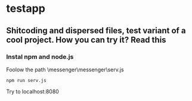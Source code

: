 # testapp
## Shitcoding and dispersed files, test variant of a cool project. How you can try it? Read this

### Instal npm and node.js

Foolow the path
\messenger\messenger\serv.js
```
npm run serv.js
```
Try to localhost:8080
